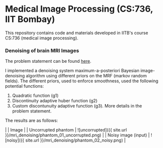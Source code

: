 # Medical Image Processing (CS:736, IIT Bombay)
This repository contains code and materials developed in IITB's course CS:736 (medical image processing).

### Denoising of brain MRI Images
The problem statement can be found [here]().

I implemented a denoising system maximum-a-posteriori Bayesian image-denoising algorithm using different priors on the MRF (markov random fields). The different priors, used to enforce smoothness, used the following potential functions:
1. Quadratic function (g1)
2. Discontinuity adaptive huber function (g2)
3. Custom discontunuity adaptive function (g3). More details in the problem statement.

The results are as follows:

|    | Image |
| Uncorrupted phantom | ![uncorrupted]({{ site.url }}/mri_denoising/phantom_01_uncorrupted.png) |
| Noisy image (input) | ![noisy]({{ site.url }}/mri_denoising/phantom_02_noisy.png) |


